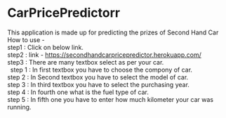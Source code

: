 # CarPricePredictorr
This application is made up for predicting the prizes of Second Hand Car <br/>
How to use -<br/>
  step1 : Click on below link.<br/>
  step2 : link - https://secondhandcarpricepredictor.herokuapp.com/<br/>
  step3 : There are many textbox select as per your car.<br/>
        &ensp;step 1 : In first textbox you have to choose the compony of car. <br/>
        step 2 : In Second textbox you have to select the model of car.<br/>
        step 3 : In third textbox you have to select the purchasing year.<br/>
        step 4 : In fourth one what is the fuel type of car.<br/>
        step 5 : In fifth one you have to enter how much kilometer your car was running.<br/>
